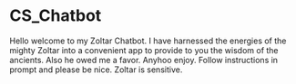 # CS_Chatbot

Hello welcome to my Zoltar Chatbot.
I have harnessed the energies of the mighty Zoltar into a convenient app to provide to you the wisdom of the ancients.
Also he owed me a favor.
Anyhoo enjoy.
Follow instructions in prompt and please be nice. 
Zoltar is sensitive.

